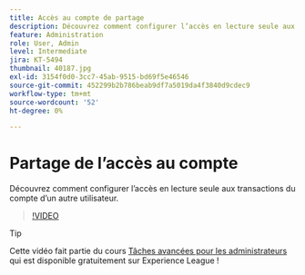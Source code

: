 ```yaml
---
title: Accès au compte de partage
description: Découvrez comment configurer l’accès en lecture seule aux transactions du compte d’un autre utilisateur
feature: Administration
role: User, Admin
level: Intermediate
jira: KT-5494
thumbnail: 40187.jpg
exl-id: 3154f0d0-3cc7-45ab-9515-bd69f5e46546
source-git-commit: 452299b2b786beab9df7a5019da4f3840d9cdec9
workflow-type: tm+mt
source-wordcount: '52'
ht-degree: 0%

---
```


# Partage de l’accès au compte

Découvrez comment configurer l’accès en lecture seule aux transactions du compte d’un autre utilisateur.

>[!VIDEO](https://video.tv.adobe.com/v/40187?quality=12&learn=on&hidetitle=true)

>[!TIP]
>
>Cette vidéo fait partie du cours [Tâches avancées pour les administrateurs](https://experienceleague.adobe.com/?recommended=Sign-A-1-2020.1) qui est disponible gratuitement sur Experience League !
